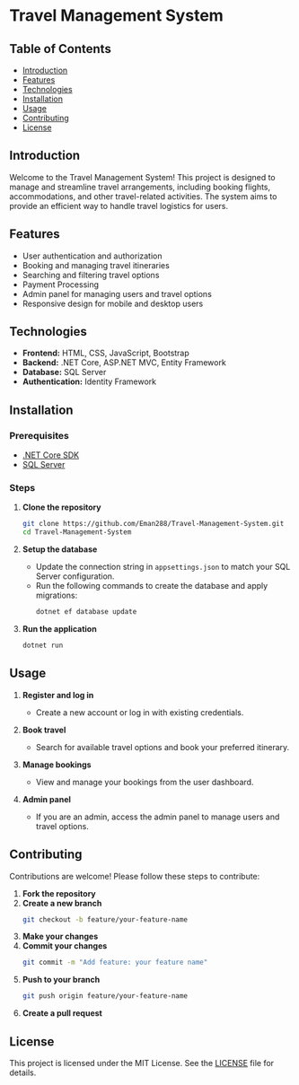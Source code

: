 # Travel Management System

## Table of Contents

- [Introduction](#introduction)
- [Features](#features)
- [Technologies](#technologies)
- [Installation](#installation)
- [Usage](#usage)
- [Contributing](#contributing)
- [License](#license)

## Introduction

Welcome to the Travel Management System! This project is designed to manage and streamline travel arrangements, including booking flights, accommodations, and other travel-related activities. The system aims to provide an efficient way to handle travel logistics for users.

## Features

- User authentication and authorization
- Booking and managing travel itineraries
- Searching and filtering travel options
- Payment Processing
- Admin panel for managing users and travel options
- Responsive design for mobile and desktop users

## Technologies

- **Frontend:** HTML, CSS, JavaScript, Bootstrap
- **Backend:** .NET Core, ASP.NET MVC, Entity Framework
- **Database:** SQL Server
- **Authentication:** Identity Framework

## Installation

### Prerequisites

- [.NET Core SDK](https://dotnet.microsoft.com/download)
- [SQL Server](https://www.microsoft.com/en-us/sql-server/sql-server-downloads)

### Steps

1. **Clone the repository**
    ```bash
    git clone https://github.com/Eman288/Travel-Management-System.git
    cd Travel-Management-System
    ```

2. **Setup the database**
    - Update the connection string in `appsettings.json` to match your SQL Server configuration.
    - Run the following commands to create the database and apply migrations:
        ```bash
        dotnet ef database update
        ```

3. **Run the application**
    ```bash
    dotnet run
    ```

## Usage

1. **Register and log in**
    - Create a new account or log in with existing credentials.

2. **Book travel**
    - Search for available travel options and book your preferred itinerary.

3. **Manage bookings**
    - View and manage your bookings from the user dashboard.

4. **Admin panel**
    - If you are an admin, access the admin panel to manage users and travel options.

## Contributing

Contributions are welcome! Please follow these steps to contribute:

1. **Fork the repository**
2. **Create a new branch**
    ```bash
    git checkout -b feature/your-feature-name
    ```
3. **Make your changes**
4. **Commit your changes**
    ```bash
    git commit -m "Add feature: your feature name"
    ```
5. **Push to your branch**
    ```bash
    git push origin feature/your-feature-name
    ```
6. **Create a pull request**

## License

This project is licensed under the MIT License. See the [LICENSE](LICENSE) file for details.
